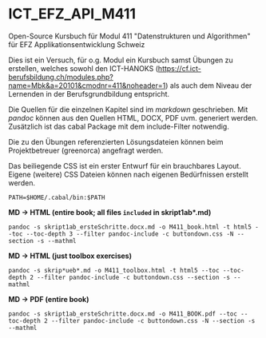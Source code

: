 # ICT_EFZ_API_M411
Open-Source Kursbuch für Modul 411 "Datenstrukturen und Algorithmen" für EFZ Applikationsentwicklung Schweiz

Dies ist ein Versuch, für o.g. Modul ein Kursbuch samst Übungen zu erstellen, welches sowohl den ICT-HANOKS (https://cf.ict-berufsbildung.ch/modules.php?name=Mbk&a=20101&cmodnr=411&noheader=1) 
als auch dem Niveau der Lernenden in der Berufsgrundbildung entspricht.

Die Quellen für die einzelnen Kapitel sind im *markdown* geschrieben. Mit *pandoc* können aus den Quellen HTML, DOCX, PDF uvm. generiert werden. Zusätzlich ist das cabal Package mit dem include-Filter notwendig. 

Die zu den Übungen referenzierten Lösungsdateien können beim Projektbetreuer (greenorca) angefragt werden.

Das beiliegende CSS ist ein erster Entwurf für ein brauchbares Layout. Eigene (weitere) CSS Dateien können nach eigenen Bedürfnissen erstellt werden.

`PATH=$HOME/.cabal/bin:$PATH`

**MD -> HTML (entire book; all files `included` in skript1ab\*.md)**

~~~~~~~~~~~~~~~~~~~~~~~
pandoc -s skript1ab_ersteSchritte.docx.md -o M411_book.html -t html5 --toc --toc-depth 3 --filter pandoc-include -c buttondown.css -N --section -s --mathml
~~~~~~~~~~~~~~~~~~~~~~~

**MD -> HTML (just toolbox exercises)**
~~~~~~~~~~~~~~~~~~~~~~
pandoc -s skrip*ueb*.md -o M411_toolbox.html -t html5 --toc --toc-depth 2 --filter pandoc-include -c buttondown.css --section -s --mathml
~~~~~~~~~~~~~~~~~~~~~~

**MD -> PDF (entire book)**

~~~~~~~~~~~~~~~
pandoc -s skript1ab_ersteSchritte.docx.md -o M411_BOOK.pdf --toc --toc-depth 2 --filter pandoc-include -c buttondown.css -N --section -s --mathml
~~~~~~~~~~~~~~~~~~~